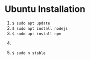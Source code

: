 # Ubuntu Installation 
1. ``` $ sudo apt update ```
2. ``` $ sudo apt install nodejs ```
3. ``` $ sudo apt install npm ```
4. ``` $ sudo npm install -g n
5. ``` $ sudo n stable ```
